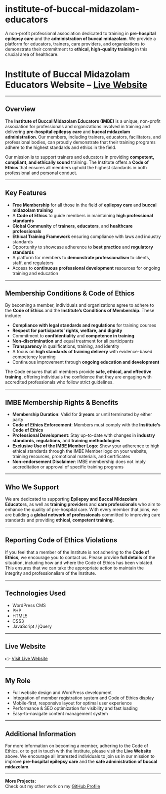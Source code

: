 # institute-of-buccal-midazolam-educators  
A non-profit professional association dedicated to training in **pre-hospital epilepsy care** and the **administration of buccal midazolam**. We provide a platform for educators, trainers, care providers, and organizations to demonstrate their commitment to **ethical, high-quality training** in this crucial area of healthcare.  

# Institute of Buccal Midazolam Educators Website – [Live Website](https://buccal-midazolam.org/)

---

## Overview  
The **Institute of Buccal Midazolam Educators (IMBE)** is a unique, non-profit association for professionals and organizations involved in training and delivering **pre-hospital epilepsy care** and **buccal midazolam administration**. Our members, including trainers, educators, facilitators, and professional bodies, can proudly demonstrate that their training programs adhere to the highest standards and ethics in the field.  

Our mission is to support trainers and educators in providing **competent, compliant, and ethically sound** training. The Institute offers a **Code of Ethics** that ensures all members uphold the highest standards in both professional and personal conduct.

---

## Key Features  
- **Free Membership** for all those in the field of **epilepsy care** and **buccal midazolam training**  
- A **Code of Ethics** to guide members in maintaining **high professional standards**  
- **Global Community** of **trainers**, **educators**, and **healthcare professionals**  
- **Ethical Training Framework** ensuring compliance with laws and industry standards  
- Opportunity to showcase adherence to **best practice** and **regulatory standards**  
- A platform for members to **demonstrate professionalism** to clients, staff, and regulators  
- Access to **continuous professional development** resources for ongoing training and education  

---

## Membership Conditions & Code of Ethics  
By becoming a member, individuals and organizations agree to adhere to the **Code of Ethics** and the **Institute’s Conditions of Membership**. These include:  
- **Compliance with legal standards and regulations** for training courses  
- **Respect for participants’ rights, welfare, and dignity**  
- Commitment to **confidentiality** and **competence in training**  
- **Non-discrimination** and equal treatment for all participants  
- **Transparency** in qualifications, training, and identity  
- A focus on **high standards of training delivery** with evidence-based competency learning  
- Continuous improvement through **ongoing education and development**  

The Code ensures that all members provide **safe, ethical, and effective training**, offering individuals the confidence that they are engaging with accredited professionals who follow strict guidelines.

---

## IMBE Membership Rights & Benefits  
- **Membership Duration**: Valid for **3 years** or until terminated by either party  
- **Code of Ethics Enforcement**: Members must comply with the **Institute's Code of Ethics**  
- **Professional Development**: Stay up-to-date with changes in **industry standards**, **regulations**, and **training methodologies**  
- **Exclusive Use of the IMBE Member Logo**: Show your adherence to high ethical standards through the IMBE Member logo on your website, training resources, promotional materials, and certificates  
- **Non-endorsement Disclaimer**: IMBE membership does not imply accreditation or approval of specific training programs  

---

## Who We Support  
We are dedicated to supporting **Epilepsy and Buccal Midazolam Educators**, as well as **training providers** and **care professionals** who aim to enhance the quality of pre-hospital care. With every member that joins, we are building a **global network of professionals** committed to improving care standards and providing **ethical, competent training**.

---

## Reporting Code of Ethics Violations  
If you feel that a member of the Institute is not adhering to the **Code of Ethics**, we encourage you to contact us. Please provide **full details** of the situation, including how and where the Code of Ethics has been violated. This ensures that we can take the appropriate action to maintain the integrity and professionalism of the Institute.

---

## Technologies Used  
- WordPress CMS  
- PHP  
- HTML5  
- CSS3  
- JavaScript / jQuery  

---

## Live Website  
👉 [Visit Live Website](https://buccal-midazolam.org/)

---

## My Role  
- Full website design and WordPress development  
- Integration of member registration system and Code of Ethics display  
- Mobile-first, responsive layout for optimal user experience  
- Performance & SEO optimization for visibility and fast loading  
- Easy-to-navigate content management system  

---

## Additional Information  
For more information on becoming a member, adhering to the Code of Ethics, or to get in touch with the Institute, please visit the **Live Website** above. We encourage all interested individuals to join us in our mission to improve **pre-hospital epilepsy care** and the **safe administration of buccal midazolam**.

---

**More Projects:**  
Check out my other work on my [GitHub Profile](https://github.com/saifwp)
